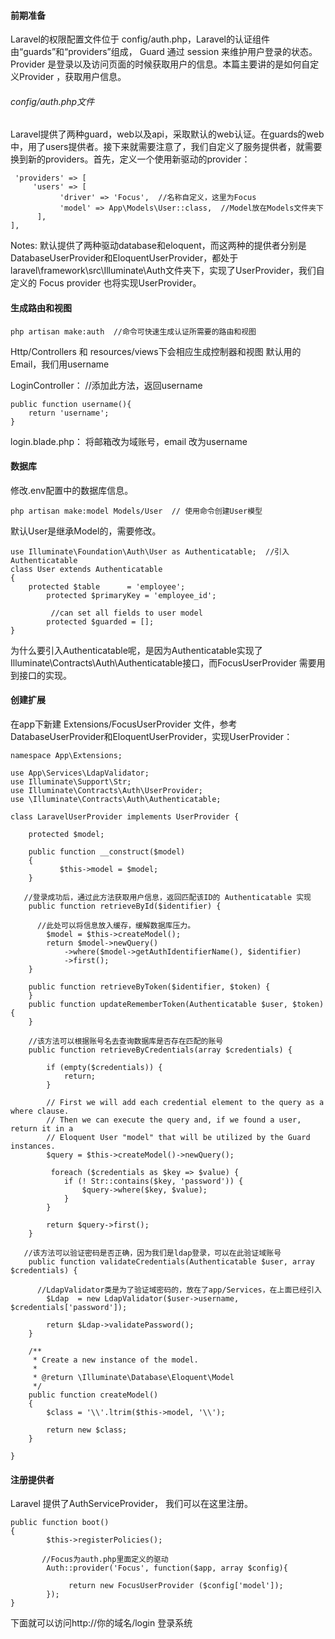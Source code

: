 #### 前期准备
Laravel的权限配置文件位于 config/auth.php，Laravel的认证组件由“guards”和“providers”组成，
Guard 通过 session 来维护用户登录的状态。Provider 是登录以及访问页面的时候获取用户的信息。本篇主要讲的是如何自定义Provider ，获取用户信息。

###### config/auth.php文件
Laravel提供了两种guard，web以及api，采取默认的web认证。在guards的web中，用了users提供者。接下来就需要注意了，我们自定义了服务提供者，就需要换到新的providers。首先，定义一个使用新驱动的provider：
```
 'providers' => [
     'users' => [
           'driver' => 'Focus',  //名称自定义，这里为Focus
           'model' => App\Models\User::class,  //Model放在Models文件夹下
      ],
],
```
Notes:  默认提供了两种驱动database和eloquent，而这两种的提供者分别是DatabaseUserProvider和EloquentUserProvider，都处于laravel\framework\src\Illuminate\Auth文件夹下，实现了UserProvider，我们自定义的 Focus provider 也将实现UserProvider。

#### 生成路由和视图
```
php artisan make:auth  //命令可快速生成认证所需要的路由和视图
```
Http/Controllers 和 resources/views下会相应生成控制器和视图
默认用的Email，我们用username

LoginController： 
//添加此方法，返回username
```
public function username(){
    return 'username';
}
```
login.blade.php：
将邮箱改为域账号，email 改为username

#### 数据库
修改.env配置中的数据库信息。
```
php artisan make:model Models/User  // 使用命令创建User模型
```
默认User是继承Model的，需要修改。
```
use Illuminate\Foundation\Auth\User as Authenticatable;  //引入Authenticatable
class User extends Authenticatable
{
	protected $table      = 'employee';
        protected $primaryKey = 'employee_id';

         //can set all fields to user model
        protected $guarded = [];
}
```
为什么要引入Authenticatable呢，是因为Authenticatable实现了Illuminate\Contracts\Auth\Authenticatable接口，而FocusUserProvider 需要用到接口的实现。

#### 创建扩展
在app下新建  Extensions/FocusUserProvider 文件，参考DatabaseUserProvider和EloquentUserProvider，实现UserProvider：
```
namespace App\Extensions;

use App\Services\LdapValidator;
use Illuminate\Support\Str;
use Illuminate\Contracts\Auth\UserProvider;
use \Illuminate\Contracts\Auth\Authenticatable;
    
class LaravelUserProvider implements UserProvider {

    protected $model;

    public function __construct($model)
    {
           $this->model = $model;
    } 
   
   //登录成功后，通过此方法获取用户信息，返回匹配该ID的 Authenticatable 实现
    public function retrieveById($identifier) {
       
      //此处可以将信息放入缓存，缓解数据库压力。
    	$model = $this->createModel();
        return $model->newQuery()
            ->where($model->getAuthIdentifierName(), $identifier)
            ->first();
    }

    public function retrieveByToken($identifier, $token) {
    }
    public function updateRememberToken(Authenticatable $user, $token) {
    }

    //该方法可以根据账号名去查询数据库是否存在匹配的账号
    public function retrieveByCredentials(array $credentials) {  

        if (empty($credentials)) {
            return;
        }

        // First we will add each credential element to the query as a where clause.
        // Then we can execute the query and, if we found a user, return it in a
        // Eloquent User "model" that will be utilized by the Guard instances.
        $query = $this->createModel()->newQuery();

         foreach ($credentials as $key => $value) {
            if (! Str::contains($key, 'password')) {
                $query->where($key, $value);
            }
        }

        return $query->first(); 	
    }
  
   //该方法可以验证密码是否正确，因为我们是ldap登录，可以在此验证域账号
    public function validateCredentials(Authenticatable $user, array $credentials) {
       
      //LdapValidator类是为了验证域密码的，放在了app/Services，在上面已经引入
        $Ldap  = new LdapValidator($user->username, $credentials['password']);
        
        return $Ldap->validatePassword();
    }

    /**
     * Create a new instance of the model.
     *
     * @return \Illuminate\Database\Eloquent\Model
     */
    public function createModel()
    {
        $class = '\\'.ltrim($this->model, '\\');

        return new $class;
    }

}
```
#### 注册提供者
Laravel 提供了AuthServiceProvider， 我们可以在这里注册。
```
public function boot()
{
        $this->registerPolicies();
       
       //Focus为auth.php里面定义的驱动
        Auth::provider('Focus', function($app, array $config){

             return new FocusUserProvider ($config['model']);
        });
} 
```
下面就可以访问http://你的域名/login  登录系统